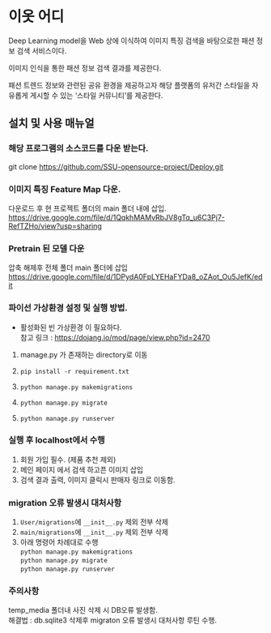 # 이옷 어디
Deep Learning model을 Web 상에 이식하여 이미지 특징 검색을 바탕으로한 패션 정보 검색 서비스이다.    

이미지 인식을 통한 패션 정보 검색 결과를 제공한다.     

패션 트렌드 정보와 관련된 공유 환경을 제공하고자 해당 플랫폼의 유저간 스타일을 자유롭게 게시할 수 있는 ‘스타일 커뮤니티’를 제공한다.     

## 설치 및 사용 매뉴얼    
### 해당 프로그램의 소스코드를 다운 받는다.    
git clone https://github.com/SSU-opensource-project/Deploy.git    

### 이미지 특징 Feature Map 다운. 
다운로드 후 현 프로젝트 폴더의 main 폴더 내에 삽입.    
https://drive.google.com/file/d/1QqkhMAMvRbJV8gTq_u6C3Pj7-RefTZHo/view?usp=sharing    

### Pretrain 된 모델 다운
압축 해제후 전체 폴더 main 폴더에 삽입     
https://drive.google.com/file/d/1DPydA0FpLYEHaFYDa8_oZAot_Ou5JefK/edit    

### 파이선 가상환경 설정 및 실행 방법. 
* 활성화된 빈 가상환경 이 필요하다.     
참고 링크 : https://dojang.io/mod/page/view.php?id=2470     

1. manage.py 가 존재하는 directory로 이동     

2. ``` pip install -r requirement.txt    ```

3. ``` python manage.py makemigrations     ```

4. ``` python manage.py migrate     ```

5. ``` python manage.py runserver    ``` 

### 실행 후 localhost에서 수행    
1. 회원 가입 필수.     (제품 추천 제외) 
2. 메인 페이지 에서 검색 하고픈 이미지 삽입    
3. 검색 결과 출력, 이미지 클릭시 판매자 링크로 이동함.     

### migration 오류 발생시 대처사항
1. ```User/migrations```에 ```__init__.py``` 제외 전부 삭제    
2. ```main/migrations```에 ```__init__.py``` 제외 전부 삭제    
3. 아래 명령어 차례대로 수행     
   ```python manage.py makemigrations```      
   ```python manage.py migrate```     
   ```python manage.py runserver ```    
   

### 주의사항
temp_media 폴더내 사진 삭제 시 DB오류 발생함.     
해결법 : db.sqlite3 삭제후 migraton 오류 발생시 대처사항 루틴 수행.    


